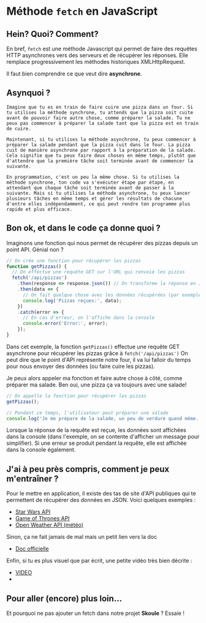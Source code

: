 # Méthode `fetch` en JavaScript

## Hein? Quoi? Comment?

En bref, `fetch` est une méthode Javascript qui permet de faire des requêtes HTTP asynchrones vers des serveurs et de récupérer les réponses. Elle remplace progressivement les méthodes historiques XMLHttpRequest.

Il faut bien comprendre ce que veut dire **asynchrone**. 

## Asynquoi ?
```dotnetcli
Imagine que tu es en train de faire cuire une pizza dans un four. Si tu utilises la méthode synchrone, tu attends que la pizza soit cuite avant de pouvoir faire autre chose, comme préparer la salade. Tu ne peux pas commencer à préparer la salade tant que la pizza est en train de cuire.

Maintenant, si tu utilises la méthode asynchrone, tu peux commencer à préparer la salade pendant que la pizza cuit dans le four. La pizza cuit de manière asynchrone par rapport à la préparation de la salade. Cela signifie que tu peux faire deux choses en même temps, plutôt que d'attendre que la première tâche soit terminée avant de commencer la suivante.

En programmation, c'est un peu la même chose. Si tu utilises la méthode synchrone, ton code va s'exécuter étape par étape, en attendant que chaque tâche soit terminée avant de passer à la suivante. Mais si tu utilises la méthode asynchrone, tu peux lancer plusieurs tâches en même temps et gérer les résultats de chacune d'entre elles indépendamment, ce qui peut rendre ton programme plus rapide et plus efficace.
```

## Bon ok, et dans le code ça donne quoi ?
Imaginons une fonction qui nous permet de récupérer des pizzas depuis un point API. Génial non ?
```javascript
// On crée une fonction pour récupérer les pizzas
function getPizzas() {
  // On effectue une requête GET sur l'URL qui renvoie les pizzas
  fetch('/api/pizzas')
    .then(response => response.json()) // On transforme la réponse en JSON
    .then(data => {
      // On fait quelque chose avec les données récupérées (par exemple, on les affiche dans la page)
      console.log('Pizzas reçues:', data);
    })
    .catch(error => {
      // En cas d'erreur, on l'affiche dans la console
      console.error('Error:', error);
    });
}
```
Dans cet exemple, la fonction `getPizzas()` effectue une requête GET asynchrone pour récupérer les pizzas grâce à `fetch('/api/pizzas')` On peut dire que le point d'API représente notre four, il va lui falloir du temps pour nous envoyer des données (ou faire cuire les pizzas).

Je peux alors appeler ma fonction et faire autre chose à côté, comme préparer ma salade. Ben oui, une pizza ça va toujours avec une salade! 


```javascript
// On appelle la fonction pour récupérer les pizzas
getPizzas();

// Pendant ce temps, l'utilisateur peut préparer une salade
console.log('Je me prépare de la salade, un peu de verdure quand même...');
```
Lorsque la réponse de la requête est reçue, les données sont affichées dans la console (dans l'exemple, on se contente d'afficher un message pour simplifier). Si une erreur se produit pendant la requête, elle est affichée dans la console également.


## J'ai à peu près compris, comment je peux m'entraîner ?

Pour le mettre en application, il existe des tas de site d'API publiques qui te permettent de récupérer des données en JSON.
Voici quelques exemples :

- [Star Wars API](https://swapi.dev/)
- [Game of Thrones API](https://anapioficeandfire.com/)
- [Open Weather API (météo)](https://openweathermap.org/api)

Sinon, ça ne fait jamais de mal mais un petit lien vers la doc 
- [Doc officielle](https://developer.mozilla.org/fr/docs/Web/API/Fetch_API/Using_Fetch)

Enfin, si tu es plus visuel que par écrit, une petite vidéo très bien décrite :
- [VIDEO](https://www.youtube.com/watch?v=sGvEqHkDyFc)
- 

## Pour aller (encore) plus loin...

Et pourquoi ne pas ajouter un fetch dans notre projet **Skoule** ?
Essaie !